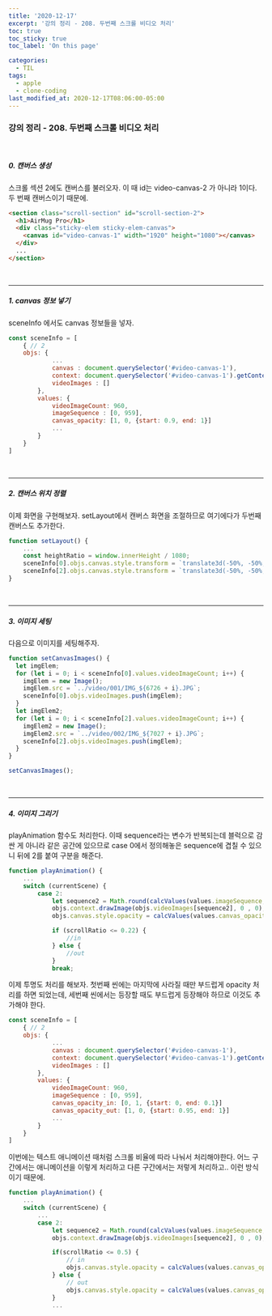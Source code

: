 ```yaml
---
title: '2020-12-17'
excerpt: '강의 정리 - 208. 두번째 스크롤 비디오 처리'
toc: true
toc_sticky: true
toc_label: 'On this page'

categories:
  - TIL
tags:
  - apple
  - clone-coding
last_modified_at: 2020-12-17T08:06:00-05:00
---
```


### 강의 정리 - 208. 두번째 스크롤 비디오 처리

<br />

##### 0. 캔버스 생성

스크롤 섹션 2에도 캔버스를 불러오자. 이 때 id는 video-canvas-2 가 아니라 1이다. 두 번째 캔버스이기 때문에.

```html
<section class="scroll-section" id="scroll-section-2">
  <h1>AirMug Pro</h1>
  <div class="sticky-elem sticky-elem-canvas">
    <canvas id="video-canvas-1" width="1920" height="1080"></canvas>
  </div>
  ...
</section>
```

<br />

---

##### 1. canvas 정보 넣기

sceneInfo 에서도 canvas 정보들을 넣자.

```javascript
const sceneInfo = [
    { // 2
    objs: {
            ...
            canvas : document.querySelector('#video-canvas-1'),
            context: document.querySelector('#video-canvas-1').getContext('2d'),
            videoImages : []
        },
        values: {
            videoImageCount: 960,
            imageSequence : [0, 959],
            canvas_opacity: [1, 0, {start: 0.9, end: 1}]
            ...
        }
    }
]
```

<br />

---

##### 2. 캔버스 위치 정렬

이제 화면을 구현해보자. setLayout에서 캔버스 화면을 조절하므로 여기에다가 두번째 캔버스도 추가한다.

```javascript
function setLayout() {
    ...
    const heightRatio = window.innerHeight / 1080;
    sceneInfo[0].objs.canvas.style.transform = `translate3d(-50%, -50%, 0) scale(${heightRatio})`;
    sceneInfo[2].objs.canvas.style.transform = `translate3d(-50%, -50%, 0) scale(${heightRatio})`;
}
```

<br />

---

##### 3. 이미지 세팅

다음으로 이미지를 세팅해주자.

```javascript
function setCanvasImages() {
  let imgElem;
  for (let i = 0; i < sceneInfo[0].values.videoImageCount; i++) {
    imgElem = new Image();
    imgElem.src = `../video/001/IMG_${6726 + i}.JPG`;
    sceneInfo[0].objs.videoImages.push(imgElem);
  }
  let imgElem2;
  for (let i = 0; i < sceneInfo[2].values.videoImageCount; i++) {
    imgElem2 = new Image();
    imgElem2.src = `../video/002/IMG_${7027 + i}.JPG`;
    sceneInfo[2].objs.videoImages.push(imgElem);
  }
}

setCanvasImages();
```

<br />

---

##### 4. 이미지 그리기

playAnimation 함수도 처리한다. 이때 sequence라는 변수가 반복되는데 블럭으로 감싼 게 아니라 같은 공간에 있으므로 case 0에서 정의해놓은 sequence에 겹칠 수 있으니 뒤에 2를 붙여 구분을 해준다.

```javascript
function playAnimation() {
    ...
    switch (currentScene) {
        case 2:
            let sequence2 = Math.round(calcValues(values.imageSequence, currentYOffset));
            objs.context.drawImage(objs.videoImages[sequence2], 0 , 0);
            objs.canvas.style.opacity = calcValues(values.canvas_opacity, currentYOffset);

            if (scrollRatio <= 0.22) {
                //in
            } else {
                //out
            }
            break;
```

이제 투명도 처리를 해보자. 첫번째 씬에는 마지막에 사라질 때만 부드럽게 opacity 처리를 하면 되었는데, 세번째 씬에서는 등장할 때도 부드럽게 등장해야 하므로 이것도 추가해야 한다.

```javascript
const sceneInfo = [
    { // 2
    objs: {
            ...
            canvas : document.querySelector('#video-canvas-1'),
            context: document.querySelector('#video-canvas-1').getContext('2d'),
            videoImages : []
        },
        values: {
            videoImageCount: 960,
            imageSequence : [0, 959],
            canvas_opacity_in: [0, 1, {start: 0, end: 0.1}]
            canvas_opacity_out: [1, 0, {start: 0.95, end: 1}]
            ...
        }
    }
]
```

이번에는 텍스트 애니메이션 때처럼 스크롤 비율에 따라 나눠서 처리해야한다. 어느 구간에서는 애니메이션을 이렇게 처리하고 다른 구간에서는 저렇게 처리하고.. 이런 방식이기 때문에.

```javascript
function playAnimation() {
    ...
    switch (currentScene) {
        ...
        case 2:
            let sequence2 = Math.round(calcValues(values.imageSequence, currentYOffset));
            objs.context.drawImage(objs.videoImages[sequence2], 0 , 0);

            if(scrollRatio <= 0.5) {
                // in
                objs.canvas.style.opacity = calcValues(values.canvas_opacity_in, currentYOffset);
            } else {
                // out
                objs.canvas.style.opacity = calcValues(values.canvas_opacity_out, currentYOffset);
            }
            ...
```
